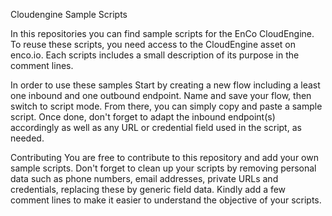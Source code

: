 Cloudengine Sample Scripts

In this repositories you can find sample scripts for the EnCo CloudEngine.
To reuse these scripts, you need access to the CloudEngine asset on enco.io. Each scripts includes a small description of its 
purpose in the comment lines.

In order to use these samples 
Start by creating a new flow including a least one inbound and one outbound endpoint. Name and save your flow, then switch to script mode.
From there, you can simply copy and paste a sample script. Once done, don't forget to adapt the inbound endpoint(s) accordingly as well 
as any URL or credential field used in the script, as needed.

Contributing
You are free to contribute to this repository and add your own sample scripts. Don't forget to clean up your scripts by removing 
personal data such as phone numbers, email addresses, private URLs and credentials, replacing these by generic field data. 
Kindly add a few comment lines to make it easier to understand the objective of your scripts.
